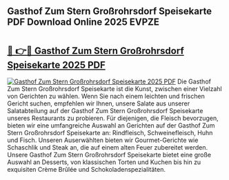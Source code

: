 ## Gasthof Zum Stern Großrohrsdorf Speisekarte PDF Download Online 2025 EVPZE

# <h2><a href="http://gc7xtz.nevu.top/?p=Gasthof+Zum+Stern+Gro%c3%9frohrsdorf+Speisekarte">🔗 👉🔴 Gasthof Zum Stern Großrohrsdorf Speisekarte 2025 PDF</a></h2>

[![Gasthof Zum Stern Großrohrsdorf Speisekarte 2025 PDF](https://i.imgur.com/dBaPXMq.png)](http://gc7xtz.nevu.top/?p=Gasthof+Zum+Stern+Gro%c3%9frohrsdorf+Speisekarte)
Die Gasthof Zum Stern Großrohrsdorf Speisekarte ist die Kunst, zwischen einer Vielzahl von Gerichten zu wählen. Wenn Sie nach einem leichten und frischen Gericht suchen, empfehlen wir Ihnen, unsere Salate aus unserer Salatabteilung auf der Gasthof Zum Stern Großrohrsdorf Speisekarte unseres Restaurants zu probieren. Für diejenigen, die Fleisch bevorzugen, bieten wir eine umfangreiche Auswahl an Gerichten auf der Gasthof Zum Stern Großrohrsdorf Speisekarte an: Rindfleisch, Schweinefleisch, Huhn und Fisch. Unseren Auserwählten bieten wir Gourmet-Gerichte wie Schaschlik und Steak an, die auf einem alten Feuer zubereitet werden. Unsere Gasthof Zum Stern Großrohrsdorf Speisekarte bietet eine große Auswahl an Desserts, von klassischen Torten und Kuchen bis hin zu exquisiten Crème Brûlée und Schokoladenspezialitäten.
